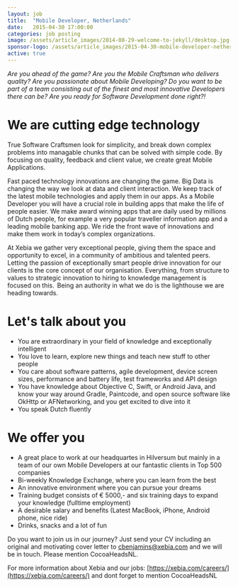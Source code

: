 ```yaml
---
layout: job
title:  "Mobile Developer, Netherlands"
date:   2015-04-30 17:00:00
categories: job posting
image: /assets/article_images/2014-08-29-welcome-to-jekyll/desktop.jpg
sponsor-logo: /assets/article_images/2015-04-30-mobile-developer-netherlands/Xebia-logo.png
active: true
---
```


*Are you ahead of the game? Are you the Mobile Craftsman who delivers quality? Are you passionate about Mobile Developing? Do you want to be part of a team consisting out of the finest and most innovative Developers there can be? Are you ready for Software Development done right?!*


# We are cutting edge technology

True Software Craftsmen look for simplicity, and break down complex problems into managable chunks that can be solved with simple code. By focusing on quality, feedback and client value, we create great Mobile Applications.  

Fast paced technology innovations are changing the game. Big Data is changing the way we look at data and client interaction. We keep track of the latest mobile technologies and apply them in our apps.
As a Mobile Developer you will have a crucial role in building apps that make the life of people easier. We make award winning apps that are daily used by millions of Dutch people, for example a very popular traveller information app and a leading mobile banking app. We ride the front wave of innovations and make them work in today’s complex organizations.

At Xebia we gather very exceptional people, giving them the space and opportunity to excel, in a community of ambitious and talented peers. Letting the passion of exceptionally smart people drive innovation for our clients is the core concept of our organisation. Everything, from structure to values to strategic innovation to hiring to knowledge management is focused on this.  Being an authority in what we do is the lighthouse we are heading towards.

# Let's talk about you
- You are extraordinary in your field of knowledge and exceptionally intelligent
- You love to learn, explore new things and teach new stuff to other people
- You care about software patterns, agile development, device screen sizes, performance and battery life, test frameworks and API design
- You have knowledge about Objective C, Swift, or Android Java, and know your way around Gradle, Paintcode, and open source software like OkHttp or AFNetworking, and you get excited to dive into it
- You speak Dutch fluently

# We offer you

- A great place to work at our headquartes in Hilversum but mainly in a team of our own Mobile Developers at our fantastic clients in Top 500 companies
- Bi-weekly Knowledge Exchange, where you can learn from the best
- An innovative environment where you can pursue your dreams
- Training budget consists of € 5000,- and six training days to expand your knowledge (fulltime employment)
- A desirable salary and benefits (Latest MacBook, iPhone, Android phone, nice ride)
- Drinks, snacks and a lot of fun

Do you want to join us in our journey? Just send your CV including an original and motivating cover letter to [cbenjamins@xebia.com](mailto:cbenjamins@xebia.com) and we will be in touch. Please mention CocoaHeadsNL.

For more information about Xebia and our jobs: [https://xebia.com/careers/](https://xebia.com/careers/) and dont forget to mention CocoaHeadsNL
